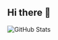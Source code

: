 ## Hi there 👋

<!--
**Lelus1988/Lelus1988** is a ✨ _special_ ✨ repository because its `README.md` (this file) appears on your GitHub profile.

Here are some ideas to get you started:

<!-- GitHub Stats -->
![GitHub Stats](https://github-readme-stats.vercel.app/api?username=Lelus1988&show_icons=true&theme=dark)
